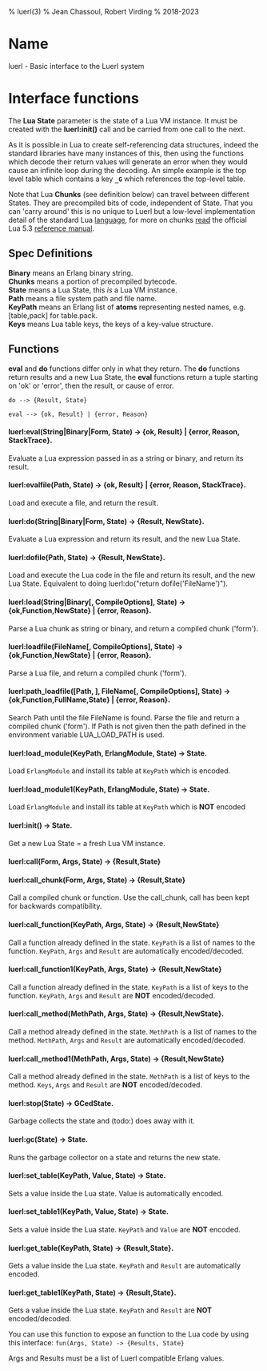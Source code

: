 % luerl(3)
% Jean Chassoul, Robert Virding
% 2018-2023

# Name
luerl - Basic interface to the Luerl system

# Interface functions
The **Lua State** parameter is the state of a Lua VM instance. It must be created with the **luerl:init()** call and  be carried from one call to the next.

As it is possible in Lua to create self-referencing data structures, indeed the standard libraries have many instances of this, then using the functions which decode their return values will generate an error when they would cause an infinite loop during the decoding. An simple example is the top level table which contains a key **`_G`** which references the top-level table.

Note that Lua **Chunks** (see definition below) can travel between different States. They are precompiled bits of code, independent of State. That you can 'carry around' this is no unique to Luerl but a low-level implementation detail of the standard Lua [language](https://lua.org), for more on chunks [read](https://www.lua.org/manual/5.3/manual.html#3.3.2) the official Lua 5.3 [reference manual](https://www.lua.org/manual/5.3/manual.html).

## Spec Definitions
**Binary** means an Erlang binary string.   
**Chunks** means a portion of precompiled bytecode.   
**State** means a Lua State, this *is* a Lua VM instance.        
**Path** means a file system path and file name.  
**KeyPath** means an Erlang list of **atoms** representing nested names, e.g. [table,pack] for table.pack.  
**Keys** means Lua table keys, the keys of a key-value structure.

## Functions
**eval** and **do** functions differ only in what they return. The **do** functions return results and a new Lua State, the **eval** functions return a tuple starting on 'ok' or 'error', then the result, or cause of error.

    do --> {Result, State} 

    eval --> {ok, Result} | {error, Reason}

#### luerl:eval(String|Binary|Form, State) -> {ok, Result} | {error, Reason, StackTrace}.
 Evaluate a Lua expression passed in as a string or binary, and return its result.

#### luerl:evalfile(Path, State) -> {ok, Result} | {error, Reason, StackTrace}.
 Load and execute a file, and return the result.

#### luerl:do(String|Binary|Form, State) -> {Result, NewState}.
 Evaluate a Lua expression and return its result, and the new Lua State.

#### luerl:dofile(Path, State) -> {Result, NewState}.
 Load and execute the Lua code in the file and return its result, and the new Lua State. Equivalent to doing luerl:do("return dofile('FileName')").

#### luerl:load(String|Binary[, CompileOptions], State) -> {ok,Function,NewState} | {error, Reason}.
 Parse a Lua chunk as string or binary, and return a compiled chunk ('form').

#### luerl:loadfile(FileName[, CompileOptions], State) -> {ok,Function,NewState} | {error, Reason}.
 Parse a Lua file, and return a compiled chunk ('form').

#### luerl:path_loadfile([Path, ], FileName[, CompileOptions], State) -> {ok,Function,FullName,State} | {error, Reason}.
 Search Path until the file FileName is found. Parse the file and return a compiled chunk ('form'). If Path is not given then the path defined in the environment variable LUA_LOAD_PATH is used.

#### luerl:load_module(KeyPath, ErlangModule, State) -> State.
 Load `ErlangModule` and install its table at `KeyPath` which is encoded.

#### luerl:load_module1(KeyPath, ErlangModule, State) -> State.
 Load `ErlangModule` and install its table at `KeyPath` which is **NOT** encoded

#### luerl:init() -> State.
 Get a new Lua State = a fresh Lua VM instance.

#### luerl:call(Form, Args, State) -> {Result,State}
#### luerl:call_chunk(Form, Args, State) -> {Result,State}
Call a compiled chunk or function. Use the call_chunk, call has been kept for backwards compatibility.

#### luerl:call_function(KeyPath, Args, State) -> {Result,NewState}
Call a function already defined in the state. `KeyPath` is a list of names to the function. `KeyPath`, `Args` and `Result` are automatically encoded/decoded.

#### luerl:call_function1(KeyPath, Args, State) -> {Result,NewState}
Call a function already defined in the state. `KeyPath` is a list of keys to the function. `KeyPath`, `Args` and `Result` are **NOT** encoded/decoded.

#### luerl:call_method(MethPath, Args, State) -> {Result,NewState}.
Call a method already defined in the state. `MethPath` is a list of names to the method. `MethPath`, `Args` and `Result` are automatically encoded/decoded.

#### luerl:call_method1(MethPath, Args, State) -> {Result,NewState}
Call a method already defined in the state. `MethPath` is a list of keys to the method. `Keys`, `Args` and `Result` are **NOT** encoded/decoded.

#### luerl:stop(State) -> GCedState.
 Garbage collects the state and (todo:) does away with it.

#### luerl:gc(State) -> State.
 Runs the garbage collector on a state and returns the new state.

#### luerl:set_table(KeyPath, Value, State) -> State.
 Sets a value inside the Lua state. Value is automatically encoded.

#### luerl:set_table1(KeyPath, Value, State) -> State.
 Sets a value inside the Lua state. `KeyPath` and `Value` are **NOT** encoded.

#### luerl:get_table(KeyPath, State) -> {Result,State}.
 Gets a value inside the Lua state. `KeyPath` and `Result` are automatically encoded.

#### luerl:get_table1(KeyPath, State) -> {Result,State}.
 Gets a value inside the Lua state. `KeyPath` and `Result` are **NOT** encoded/decoded.

 You can use this function to expose an function to the Lua code by using this interface:
   `fun(Args, State) -> {Results, State}`

 Args and Results must be a list of Luerl compatible Erlang values.
